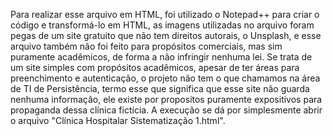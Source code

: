 Para realizar esse arquivo em HTML, foi utilizado o Notepad++ para criar o código e transformá-lo em HTML, as imagens utilizadas no arquivo foram pegas de um site gratuito que não tem direitos autorais, o Unsplash, e esse arquivo também não foi feito para propósitos comerciais, mas sim puramente acadêmicos, de forma a não infringir nenhuma lei.
Se trata de um site simples com propósitos acadêmicos, apesar de ter áreas para preenchimento e autenticação, o projeto não tem o que chamamos na área de TI de Persistência, termo esse que significa que esse site não guarda nenhuma informação, ele existe por propositos puramente expositivos para propaganda dessa clínica fictícia. A execução se dá por simplesmente abrir o arquivo "Clínica Hospitalar Sistematização 1.html". 
